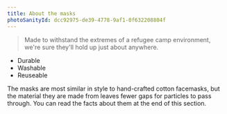 ```yaml
---
title: About the masks
photoSanityId: dcc92975-de39-4778-9af1-0f632208804f
---
```


> Made to withstand the extremes of a refugee camp environment, we're sure
> they'll hold up just about anywhere.

- Durable
- Washable
- Reuseable

The masks are most similar in style to hand-crafted cotton facemasks, but the
material they are made from leaves fewer gaps for particles to pass through. You
can read the facts about them at the end of this section.
